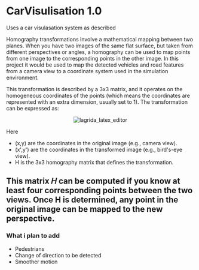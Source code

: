 # CarVisulisation 1.0
Uses a car visulasation system as described 

Homography transformations involve a mathematical mapping between two planes. When you have two images of the same flat surface, but taken from different perspectives or angles, a homography can be used to map points from one image to the corresponding points in the other image. In this project it would be used to map the detected vehicles and road features from a camera view to a coordinate system used in the simulation environment.

This transformation is described by a 3x3 matrix, and it operates on the homogeneous coordinates of the points (which means the coordinates are represented with an extra dimension, usually set to 1).
The transformation can be expressed as:

<p align="center">
  <img src="https://github.com/user-attachments/assets/f2421cd2-c8d0-4574-ab13-67a4e236a96e" alt="lagrida_latex_editor">
</p>


Here
* (x,y) are the coordinates in the original image (e.g., camera view).
* (x',y') are the coordinates in the transformed image (e.g., bird's-eye view).
* H is the 3x3 homography matrix that defines the transformation.

## This matrix 𝐻 can be computed if you know at least four corresponding points between the two views. Once H is determined, any point in the original image can be mapped to the new perspective.


### What i plan to add
* Pedestrians
* Change of direction to be detected 
* Smoother motion
